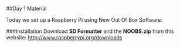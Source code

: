 ##Day 1 Material

Today we set up a Raspberry Pi using New Out Of Box Software.

###Installation
Download <strong>SD Formatter</strong> and the <strong>NOOBS.zip</strong>
from this website: http://www.raspberrypi.org/downloads


